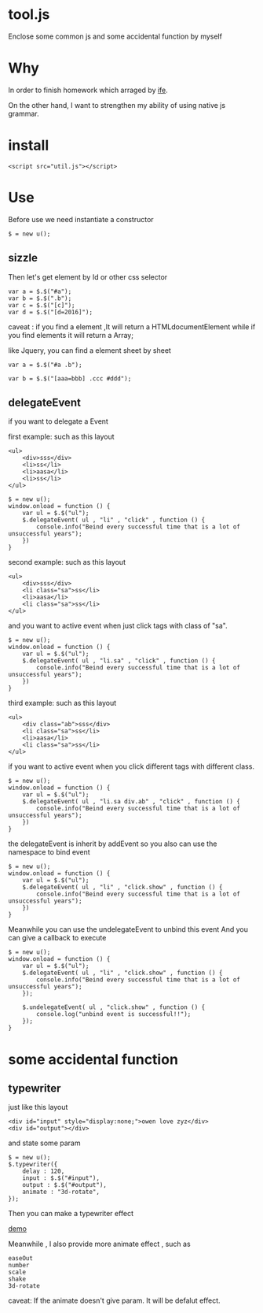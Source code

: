 # tool.js

Enclose some common js and some accidental function by myself

# Why

In order to finish homework which arraged by [ife](https://github.com/baidu-ife/ife).

On the other hand, I want to strengthen my ability of using native js grammar.

# install

```
<script src="util.js"></script>
```

# Use

Before use we need instantiate a constructor

```
$ = new u();
```

## sizzle

Then let's get element by Id or other css selector

```
var a = $.$("#a");
var b = $.$(".b");
var c = $.$("[c]");
var d = $.$("[d=2016]");
```

caveat :  if you find a element ,It will return a HTMLdocumentElement while if you find elements it will return a Array;

like Jquery, you can find a element sheet by sheet

```
var a = $.$("#a .b");
```

```
var b = $.$("[aaa=bbb] .ccc #ddd");
```

## delegateEvent

if you want to delegate a Event

first example:
such as this layout
```
<ul>
	<div>sss</div>
	<li>ss</li>
	<li>aasa</li>
	<li>ss</li>
</ul>	
```

```
$ = new u();
window.onload = function () {
	var ul = $.$("ul");
	$.delegateEvent( ul , "li" , "click" , function () {
		console.info("Beind every successful time that is a lot of unsuccessful years");
	})
}
```

second example:
such as this layout
```
<ul>
	<div>sss</div>
	<li class="sa">ss</li>
	<li>aasa</li>
	<li class="sa">ss</li>
</ul>	
```

and you want to active event when just click tags with class of "sa".

```
$ = new u();
window.onload = function () {
	var ul = $.$("ul");
	$.delegateEvent( ul , "li.sa" , "click" , function () {
		console.info("Beind every successful time that is a lot of unsuccessful years");
	})
}
```

third example:
such as this layout
```
<ul>
	<div class="ab">sss</div>
	<li class="sa">ss</li>
	<li>aasa</li>
	<li class="sa">ss</li>
</ul>	
```

if you want to active event when you click different tags with different class.

```
$ = new u();
window.onload = function () {
	var ul = $.$("ul");
	$.delegateEvent( ul , "li.sa div.ab" , "click" , function () {
		console.info("Beind every successful time that is a lot of unsuccessful years");
	})
}
```

the delegateEvent is inherit by addEvent
so you also can use the namespace to bind event

```
$ = new u();
window.onload = function () {
	var ul = $.$("ul");
	$.delegateEvent( ul , "li" , "click.show" , function () {
		console.info("Beind every successful time that is a lot of unsuccessful years");
	})
}
```

Meanwhile you can use the undelegateEvent to unbind this event
And you can give a callback to execute

```
$ = new u();
window.onload = function () {
	var ul = $.$("ul");
	$.delegateEvent( ul , "li" , "click.show" , function () {
		console.info("Beind every successful time that is a lot of unsuccessful years");
	});

	$.undelegateEvent( ul , "click.show" , function () {
		console.log("unbind event is successful!!");
	});
}
```

# some accidental function

## typewriter

just like this layout

```
<div id="input" style="display:none;">owen love zyz</div>
<div id="output"></div>
```

and state some param

```
$ = new u();
$.typewriter({
	delay : 120,
	input : $.$("#input"),
	output : $.$("#output"),
	animate : "3d-rotate",
});
```

Then you can make a typewriter effect

[demo](http://numerhero.github.io/assets/download/tool.js/typewriter-demo.html)

Meanwhile , I also provide more animate effect , such as

```
easeOut  	
number   
scale    
shake    
3d-rotate	
```

caveat: If the animate doesn't give param. It will be defalut effect.